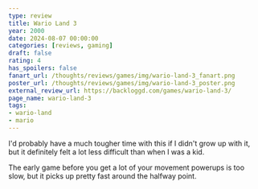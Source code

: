 ```yaml
---
type: review
title: Wario Land 3
year: 2000
date: 2024-08-07 00:00:00
categories: [reviews, gaming]
draft: false
rating: 4
has_spoilers: false
fanart_url: /thoughts/reviews/games/img/wario-land-3_fanart.png
poster_url: /thoughts/reviews/games/img/wario-land-3_poster.png
external_review_url: https://backloggd.com/games/wario-land-3/
page_name: wario-land-3
tags:
- wario-land
- mario
---
```


I'd probably have a much tougher time with this if I didn't grow up with it, but it definitely felt a lot less difficult than when I was a kid.

The early game before you get a lot of your movement powerups is too slow, but it picks up pretty fast around the halfway point.

							